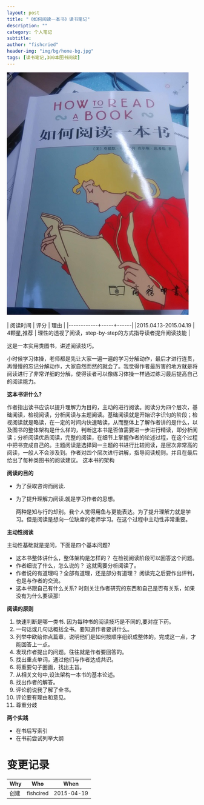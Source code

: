 ```yaml
---
layout: post
title: "《如何阅读一本书》读书笔记"
description: ""
category: 个人笔记
subtitle:
author: "fishcried"
header-img: "img/bg/home-bg.jpg"
tags: [读书笔记,300本图书阅读]
---
```


![how-to-read](/img/book1.jpg)

| 阅读时间 |  评分 | 理由 |
|------------+-----+------| 
|2015.04.13-2015.04.19 | 4颗星,推荐 | 理性的透视了阅读，step-by-step的方式指导读者提升阅读技能 |


这是一本实用类图书，讲述阅读技巧。

小时候学习体操，老师都是先让大家一遍一遍的学习分解动作，最后才进行连贯，再慢慢的忘记分解动作，大家自然而然的就会了。我觉得作者最厉害的地方就是将阅读进行了非常详细的分解，使得读者可以像练习体操一样通过练习最后提高自己的阅读能力。


**这本书讲什么?**

作者指出读书应该以提升理解力为目的，主动的进行阅读。阅读分为四个层次，基础阅读，检视阅读，分析阅读与主题阅读。基础阅读就是开始识字识句的阶段；检视阅读就是略读，在一定的时间内快速略读，从而整体上了解作者讲的是什么，以及图书的整体架构是什么样的，判断这本书是否值需要进一步进行精读，即分析阅读；分析阅读优质阅读，完整的阅读，在细节上掌握作者的论述过程，在这个过程中把书变成自己的。主题阅读是选择同一主题的书进行比较阅读，是层次非常高的阅读，一般人不会涉及到。作者对四个层次进行讲解，指导阅读规则。并且在最后给出了每种类图书的阅读建议。
这本书的架构


**阅读的目的**

- 为了获取咨询而阅读.
- 为了提升理解力阅读.就是学习作者的思想。

    两种是知与行的却别。我个人觉得用鱼与更能表达。为了提升理解力就是学习。但是阅读是想向一位缺席的老师学习。在这个过程中主动性非常重要。

**主动性阅读**

主动性基础就是提问，下面是四个基本问题?

- 这本书整体讲什么，整体架构是怎样的？ 在检视阅读阶段可以回答这个问题。
- 作者细说了什么，怎么说的？ 这就需要分析阅读了。
- 作者说的有道理吗？全部有道理，还是部分有道理？ 阅读完之后要作出评判，也是与作者的交流。
- 这本书跟自己有什么关系? 时刻关注作者研究的东西和自己是否有关系，如果没有为什么要读那!

**阅读的原则**

1. 快速判断是哪一类书. 因为每种书的阅读技巧是不同的,要对症下药。
1. 一句话或几句话概括全书。要知道作者要讲什么。
1. 列举中欧给你点篇章，说明他们是如何按顺序组织成整体的。完成这一点，才能回答上一点。
1. 发现作者提出的问题。往往就是作者要回答的。
1. 找出重点单词，通过他们与作者达成共识。
1. 将重要句子圈画，找出主旨。
1. 从相关文句中,设法架构一本书的基本论述。
1. 找出作者的解答。
1. 评论前说我了解了全书。
1. 评论要有理由和意见。
1. 尊重分歧

**两个实践**

- 在书后写索引
- 在书前尝试列举大纲

# 变更记录

|Why | Who | When |
|----|-----|------|
|创建|fishcired|2015-04-19 |
